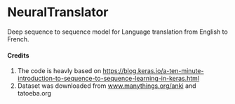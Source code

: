 # NeuralTranslator
Deep sequence to sequence model for Language translation from English to French.
#### Credits
1. The code is heavly based on 
https://blog.keras.io/a-ten-minute-introduction-to-sequence-to-sequence-learning-in-keras.html
2. Dataset was downloaded from www.manythings.org/anki and tatoeba.org
